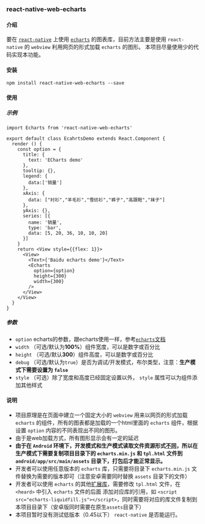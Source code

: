 ### react-native-web-echarts

#### 介绍
要在 [`react-native`](http://facebook.github.io/react-native/) 上使用 [`echarts`](http://echarts.baidu.com) 的图表库，目前方法主要是使用 `react-native` 的 `webview` 利用网页的形式加载 `echarts` 的图形。
本项目尽量使用少的代码实现本功能。

#### 安装

```
npm install react-native-web-echarts --save
```

#### 使用

##### 示例

```
import Echarts from 'react-native-web-echarts'

export default class EcahrtsDemo extends React.Component {
  render () {
    const option = {
      title: {
        text: 'ECharts demo'
      },
      tooltip: {},
      legend: {
        data:['销量']
      },
      xAxis: {
        data: ["衬衫","羊毛衫","雪纺衫","裤子","高跟鞋","袜子"]
      },
      yAxis: {},
      series: [{
        name: '销量',
        type: 'bar',
        data: [5, 20, 36, 10, 10, 20]
      }]
    }
    return <View style={{flex: 1}}>
      <View>
        <Text>{'Baidu echarts demo'}</Text>
        <Echarts
          option={option}
          height={300}
          width={300}
        />
      </View>
    </View>
  }
}
```

##### 参数
- `option` echarts的参数，跟echarts使用一样，参考[`echarts`文档](http://echarts.baidu.com/option.html)
- `width` （可选/默认为**100%**）组件宽度，可以是数字或百分比
- `height` （可选/默认**300**）组件高度，可以是数字或百分比
- `debug` （可选/默认为`true`）是否为调试/开发模式，布尔类型，注意：**生产模式下需要设置为 `false`**
- `style` （可选）除了宽度和高度已经固定设置以外， `style` 属性可以为组件添加其他样式

#### 说明
- 项目原理是在页面中建立一个固定大小的 `webview` 用来以网页的形式加载 `echarts` 的组件，所有的图表都是加载的一个html里面的 `echarts` 组件，根据设置 `option` 内容的不同表现出不同的图形。
- 由于是web加载方式，所有图形显示会有一定的延迟
- **由于在 `Android` 环境下，开发模式和生产模式读取文件资源形式[不同](http://blog.csdn.net/luo_xinran/article/details/71787831)，所以在生产模式下需要复制项目目录下的 `echarts.min.js` 和 `tpl.html` 文件到 `android/app/src/main/assets` 目录下，打包后才能正常显示。**
- 开发者可以使用任意版本的 `echarts` 库，只需要将目录下 `echarts.min.js` 文件替换为需要的版本即可（注意安卓需要同时替换 `assets` 目录下的文件）
- 开发者可以使用 `echarts` 的其他[扩展库](http://echarts.baidu.com/download-extension.html)，需要修改 `tpl.html` 文件，在 `<heard>` 中引入 `echarts` 文件的后面 添加对应库的引用，如 `<script src="echarts-liquidfill.js"></script>`，同时需要将对应的库文件复制到本项目目录下（安卓版同时需要在原生`assets`目录下）
- 本项目暂时没有测试低版本（0.45以下） `react-native` 是否能运行。

